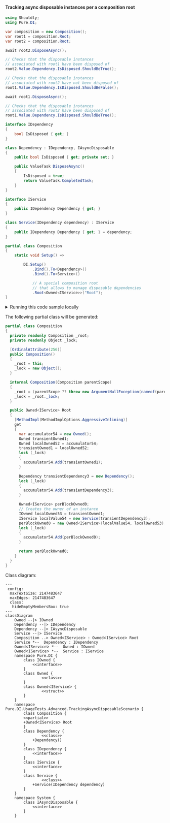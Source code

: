#### Tracking async disposable instances per a composition root


```c#
using Shouldly;
using Pure.DI;

var composition = new Composition();
var root1 = composition.Root;
var root2 = composition.Root;

await root2.DisposeAsync();

// Checks that the disposable instances
// associated with root1 have been disposed of
root2.Value.Dependency.IsDisposed.ShouldBeTrue();

// Checks that the disposable instances
// associated with root2 have not been disposed of
root1.Value.Dependency.IsDisposed.ShouldBeFalse();

await root1.DisposeAsync();

// Checks that the disposable instances
// associated with root2 have been disposed of
root1.Value.Dependency.IsDisposed.ShouldBeTrue();

interface IDependency
{
    bool IsDisposed { get; }
}

class Dependency : IDependency, IAsyncDisposable
{
    public bool IsDisposed { get; private set; }

    public ValueTask DisposeAsync()
    {
        IsDisposed = true;
        return ValueTask.CompletedTask;
    }
}

interface IService
{
    public IDependency Dependency { get; }
}

class Service(IDependency dependency) : IService
{
    public IDependency Dependency { get; } = dependency;
}

partial class Composition
{
    static void Setup() =>

        DI.Setup()
            .Bind().To<Dependency>()
            .Bind().To<Service>()

            // A special composition root
            // that allows to manage disposable dependencies
            .Root<Owned<IService>>("Root");
}
```

<details>
<summary>Running this code sample locally</summary>

- Make sure you have the [.NET SDK 9.0](https://dotnet.microsoft.com/en-us/download/dotnet/9.0) or later is installed
```bash
dotnet --list-sdk
```
- Create a net9.0 (or later) console application
```bash
dotnet new console -n Sample
```
- Add references to NuGet packages
  - [Pure.DI](https://www.nuget.org/packages/Pure.DI)
  - [Shouldly](https://www.nuget.org/packages/Shouldly)
```bash
dotnet add package Pure.DI
dotnet add package Shouldly
```
- Copy the example code into the _Program.cs_ file

You are ready to run the example 🚀
```bash
dotnet run
```

</details>

The following partial class will be generated:

```c#
partial class Composition
{
  private readonly Composition _root;
  private readonly Object _lock;

  [OrdinalAttribute(256)]
  public Composition()
  {
    _root = this;
    _lock = new Object();
  }

  internal Composition(Composition parentScope)
  {
    _root = (parentScope ?? throw new ArgumentNullException(nameof(parentScope)))._root;
    _lock = _root._lock;
  }

  public Owned<IService> Root
  {
    [MethodImpl(MethodImplOptions.AggressiveInlining)]
    get
    {
      var accumulator54 = new Owned();
      Owned transientOwned1;
      Owned localOwned52 = accumulator54;
      transientOwned1 = localOwned52;
      lock (_lock)
      {
        accumulator54.Add(transientOwned1);
      }

      Dependency transientDependency3 = new Dependency();
      lock (_lock)
      {
        accumulator54.Add(transientDependency3);
      }

      Owned<IService> perBlockOwned0;
      // Creates the owner of an instance
      IOwned localOwned53 = transientOwned1;
      IService localValue54 = new Service(transientDependency3);
      perBlockOwned0 = new Owned<IService>(localValue54, localOwned53);
      lock (_lock)
      {
        accumulator54.Add(perBlockOwned0);
      }

      return perBlockOwned0;
    }
  }
}
```

Class diagram:

```mermaid
---
 config:
  maxTextSize: 2147483647
  maxEdges: 2147483647
  class:
   hideEmptyMembersBox: true
---
classDiagram
	Owned --|> IOwned
	Dependency --|> IDependency
	Dependency --|> IAsyncDisposable
	Service --|> IService
	Composition ..> OwnedᐸIServiceᐳ : OwnedᐸIServiceᐳ Root
	Service *--  Dependency : IDependency
	OwnedᐸIServiceᐳ *--  Owned : IOwned
	OwnedᐸIServiceᐳ *--  Service : IService
	namespace Pure.DI {
		class IOwned {
			<<interface>>
		}
		class Owned {
				<<class>>
		}
		class OwnedᐸIServiceᐳ {
				<<struct>>
		}
	}
	namespace Pure.DI.UsageTests.Advanced.TrackingAsyncDisposableScenario {
		class Composition {
		<<partial>>
		+OwnedᐸIServiceᐳ Root
		}
		class Dependency {
				<<class>>
			+Dependency()
		}
		class IDependency {
			<<interface>>
		}
		class IService {
			<<interface>>
		}
		class Service {
				<<class>>
			+Service(IDependency dependency)
		}
	}
	namespace System {
		class IAsyncDisposable {
			<<interface>>
		}
	}
```

